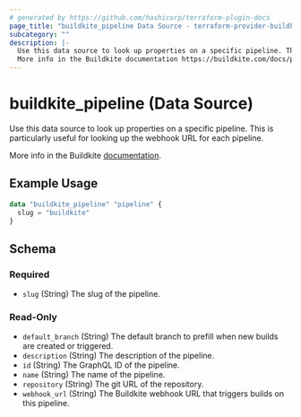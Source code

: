 ```yaml
---
# generated by https://github.com/hashicorp/terraform-plugin-docs
page_title: "buildkite_pipeline Data Source - terraform-provider-buildkite"
subcategory: ""
description: |-
  Use this data source to look up properties on a specific pipeline. This is particularly useful for looking up the webhook URL for each pipeline.
  More info in the Buildkite documentation https://buildkite.com/docs/pipelines.
---
```


# buildkite_pipeline (Data Source)

Use this data source to look up properties on a specific pipeline. This is particularly useful for looking up the webhook URL for each pipeline.

More info in the Buildkite [documentation](https://buildkite.com/docs/pipelines).

## Example Usage

```terraform
data "buildkite_pipeline" "pipeline" {
  slug = "buildkite"
}
```

<!-- schema generated by tfplugindocs -->
## Schema

### Required

- `slug` (String) The slug of the pipeline.

### Read-Only

- `default_branch` (String) The default branch to prefill when new builds are created or triggered.
- `description` (String) The description of the pipeline.
- `id` (String) The GraphQL ID of the pipeline.
- `name` (String) The name of the pipeline.
- `repository` (String) The git URL of the repository.
- `webhook_url` (String) The Buildkite webhook URL that triggers builds on this pipeline.
